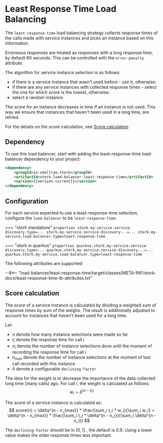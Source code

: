 # Least Response Time Load Balancing

The `least-response-time` load balancing strategy collects response times of the calls made with service instances and picks an instance based on this information.

Erroneous responses are treated as responses with a long response time, by default 60 seconds. This can be controlled with the `error-penalty` attribute.

The algorithm for service instance selection is as follows:

- if there is a service instance that wasn't used before - use it, otherwise:
- if there are any service instances with collected response times - select the one for which *score* is the lowest, otherwise:
- select a random instance

The *score* for an instance decreases in time if an instance is not used. This way we ensure that instances that haven't been used in a long time, are retried.

For the details on the *score* calculation, see [Score calculation](#score-calculation)

## Dependency

To use this load balancer, start with adding the least-response-time load-balancer dependency to your project:

```xml
<dependency>
    <groupId>io.smallrye.stork</groupId>
    <artifactId>stork-load-balancer-least-response-time</artifactId>
    <version>{{version.current}}</version>
</dependency>
```

## Configuration

For each service expected to use a least-response-time selection, configure the `load-balancer` to be `least-response-time`:

=== "stork standalone"
    ```properties
    stork.my-service.service-discovery.type=...
    stork.my-service.service-discovery...=...
    stork.my-service.load-balancer.type=least-response-time
    ```

=== "stork in quarkus"
    ```properties
    quarkus.stork.my-service.service-discovery.type=...
    quarkus.stork.my-service.service-discovery...=...
    quarkus.stork.my-service.load-balancer.type=least-response-time
    ```


The following attributes are supported:

--8<-- "load-balancer/least-response-time/target/classes/META-INF/stork-docs/least-response-time-lb-attributes.txt"

## Score calculation

The *score* of a service instance is calculated by dividing a weighted sum of response times by sum of the weighs. The result is additionally adjusted to account for instances that haven't been used for a long time.

Let:

- $n$ denote how many instance selections were made so far
- $t_i$ denote the response time for call $i$
- $n_i$ denote the number of instance selections done until the moment of recording the response time for call $i$
- $n_{max}$ denote the number of instance selections at the moment of last call recorded with this instance
- $\delta$ denote a configurable `declining-factor`

The idea for the weight is to decrease the importance of the data collected long time (many calls) ago. For call $i$, the weight is calculated as follows:
$$
w_i = \delta ^ {(n - n_i)}
$$

The score of a service instance is calculated as:
$$
score(n) = \delta^{n - n_{max}} * \frac{\sum_i t_i * w_i}{\sum_i w_i} =
\delta^{n - n_{max}} * \frac{\sum_i t_i * \delta^{n - n_i}}{\sum_i \delta^{n - n_i}}
$$

The `declining-factor` should be in $(0, 1]$ , the default is $0.9$. Using a lower value makes the older response times less important.